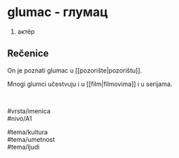 # glumac - глумац

1. актёр  

## Rečenice

On je poznati glumac u [[pozorište|pozorištu]].  

Mnogi glumci učestvuju i u [[film|filmovima]] i u serijama.  

<br>

#vrsta/imenica  
#nivo/A1  

#tema/kultura  
#tema/umetnost  
#tema/ljudi  
